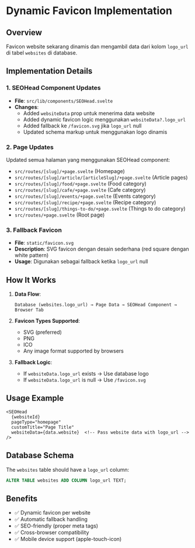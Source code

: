 # Dynamic Favicon Implementation

## Overview
Favicon website sekarang dinamis dan mengambil data dari kolom `logo_url` di tabel `websites` di database.

## Implementation Details

### 1. SEOHead Component Updates
- **File**: `src/lib/components/SEOHead.svelte`
- **Changes**:
  - Added `websiteData` prop untuk menerima data website
  - Added dynamic favicon logic menggunakan `websiteData?.logo_url`
  - Added fallback ke `/favicon.svg` jika `logo_url` null
  - Updated schema markup untuk menggunakan logo dinamis

### 2. Page Updates
Updated semua halaman yang menggunakan SEOHead component:
- `src/routes/[slug]/+page.svelte` (Homepage)
- `src/routes/[slug]/article/[articleSlug]/+page.svelte` (Article pages)
- `src/routes/[slug]/food/+page.svelte` (Food category)
- `src/routes/[slug]/cafe/+page.svelte` (Cafe category)
- `src/routes/[slug]/events/+page.svelte` (Events category)
- `src/routes/[slug]/recipe/+page.svelte` (Recipe category)
- `src/routes/[slug]/things-to-do/+page.svelte` (Things to do category)
- `src/routes/+page.svelte` (Root page)

### 3. Fallback Favicon
- **File**: `static/favicon.svg`
- **Description**: SVG favicon dengan desain sederhana (red square dengan white pattern)
- **Usage**: Digunakan sebagai fallback ketika `logo_url` null

## How It Works

1. **Data Flow**:
   ```
   Database (websites.logo_url) → Page Data → SEOHead Component → Browser Tab
   ```

2. **Favicon Types Supported**:
   - SVG (preferred)
   - PNG
   - ICO
   - Any image format supported by browsers

3. **Fallback Logic**:
   - If `websiteData.logo_url` exists → Use database logo
   - If `websiteData.logo_url` is null → Use `/favicon.svg`

## Usage Example

```svelte
<SEOHead 
  {websiteId}
  pageType="homepage"
  customTitle="Page Title"
  websiteData={data.website}  <!-- Pass website data with logo_url -->
/>
```

## Database Schema
The `websites` table should have a `logo_url` column:
```sql
ALTER TABLE websites ADD COLUMN logo_url TEXT;
```

## Benefits
- ✅ Dynamic favicon per website
- ✅ Automatic fallback handling
- ✅ SEO-friendly (proper meta tags)
- ✅ Cross-browser compatibility
- ✅ Mobile device support (apple-touch-icon)
